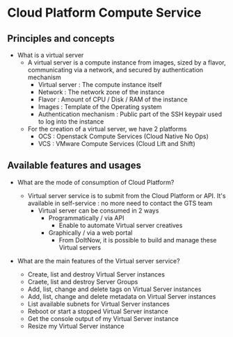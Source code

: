 # Cloud Platform Compute Service

## Principles and concepts

* What is a virtual server
    * A virtual server is a compute instance from images, sized by a flavor, communicating via a network, and secured by authentication mechanism
        * Virtual server : The compute instance itself
        * Network : The network zone of the instance
        * Flavor : Amount of CPU / Disk / RAM of the instance
        * Images : Template of the Operating system
        * Authentication mechanism : Public part of the SSH keypair used to log into the instance
    * For the creation of a virtual server, we have 2 platforms
        * OCS : Openstack Compute Services (Cloud Native No Ops)
        * VCS : VMware Compute Services (Cloud Lift and Shift)

## Available features and usages

* What are the mode of consumption of Cloud Platform?
    * Virtual server service is to submit from the Cloud Platform or API. It's available in self-service : no more need to contact the GTS team
        * Virtual server can be consumed in 2 ways
            * Programmatically / via API
                * Enable to automate Virtual server creatives
            * Graphically / via a web portal
                * From DoItNow, it is possible to build and manage these Virtual servers

* What are the main features of the Virtual server service?
    * Create, list and destroy Virtual Server instances
    * Craete, list and destroy Server Groups
    * Add, list, change and delete tags on Virtual Server instances
    * Add, list, change and delete metadata on Virtual Server instances
    * List available subnets for Virtual Server instances
    * Reboot or start a stopped Virtual Server instance
    * Get the console output of my Virtual Server instance
    * Resize my Virtual Server instance
